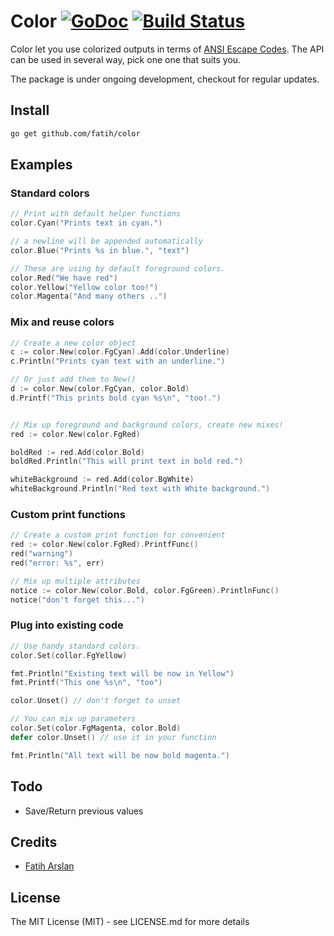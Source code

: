 # Color [![GoDoc](https://godoc.org/github.com/fatih/color?status.png)](http://godoc.org/github.com/fatih/color) [![Build Status](https://travis-ci.org/fatih/color.png)](https://travis-ci.org/fatih/color)

Color let you use colorized outputs in terms of [ANSI Escape
Codes](http://en.wikipedia.org/wiki/ANSI_escape_code#Colors). The API can be
used in several way, pick one one that suits you.

The package is under ongoing development, checkout for regular updates.

## Install

```bash
go get github.com/fatih/color
```

## Examples

### Standard colors

```go
// Print with default helper functions
color.Cyan("Prints text in cyan.")

// a newline will be appended automatically
color.Blue("Prints %s in blue.", "text")

// These are using by default foreground colors.
color.Red("We have red")
color.Yellow("Yellow color too!")
color.Magenta("And many others ..")

```

### Mix and reuse colors

```go
// Create a new color object
c := color.New(color.FgCyan).Add(color.Underline)
c.Println("Prints cyan text with an underline.")

// Or just add them to New()
d := color.New(color.FgCyan, color.Bold)
d.Printf("This prints bold cyan %s\n", "too!.")


// Mix up foreground and background colors, create new mixes!
red := color.New(color.FgRed)

boldRed := red.Add(color.Bold)
boldRed.Println("This will print text in bold red.")

whiteBackground := red.Add(color.BgWhite)
whiteBackground.Println("Red text with White background.")
```

### Custom print functions

```go
// Create a custom print function for convenient
red := color.New(color.FgRed).PrintfFunc()
red("warning")
red("error: %s", err)

// Mix up multiple attributes
notice := color.New(color.Bold, color.FgGreen).PrintlnFunc()
notice("don't forget this...")
```

### Plug into existing code

```go
// Use handy standard colors.
color.Set(collor.FgYellow)

fmt.Println("Existing text will be now in Yellow")
fmt.Printf("This one %s\n", "too")

color.Unset() // don't forget to unset

// You can mix up parameters
color.Set(color.FgMagenta, color.Bold)
defer color.Unset() // use it in your function

fmt.Println("All text will be now bold magenta.")
```

## Todo

* Save/Return previous values

## Credits

 * [Fatih Arslan](https://github.com/fatih)

## License

The MIT License (MIT) - see LICENSE.md for more details


